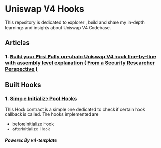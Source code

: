 
# Uniswap V4 Hooks

This repository is dedicated to explorer , build and share my in-depth learnings and insights about Uniswap V4 Codebase.

## Articles
### 1. [Build your First Fully on-chain Uniswap V4 hook line-by-line with assembly level explanation ( From a Security Researcher Perspective )](https://github.com/0xumarkhatab/Uniswap-V4-Hooks/blob/main/Build-Your-Hook.md)

## Built Hooks
### 1. [Simple Initialize Pool Hooks](./src/InitializeHook.sol)
This Hook contract is a simple one dedicated to check if certain hook callback is called.
The hooks implemented are 

- beforeInitialize Hook
- afterInitialize Hook

##### Powered By v4-template

